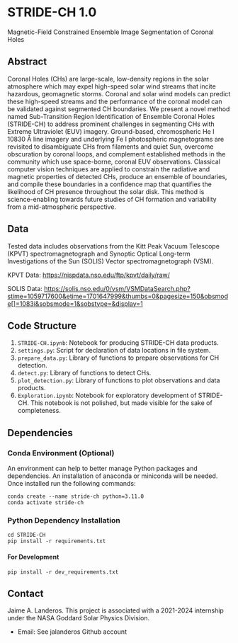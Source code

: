 # STRIDE-CH 1.0

Magnetic-Field Constrained Ensemble Image Segmentation of Coronal Holes

## Abstract

Coronal Holes (CHs) are large-scale, low-density regions in the solar atmosphere which may expel high-speed solar wind streams that incite hazardous, geomagnetic storms. Coronal and solar wind models can predict these high-speed streams and the performance of the coronal model can be validated against segmented CH boundaries. We present a novel method named Sub-Transition Region Identification of Ensemble Coronal Holes (STRIDE-CH) to address prominent challenges in segmenting CHs with Extreme Ultraviolet (EUV) imagery. Ground-based, chromospheric He I 10830 Å line imagery and underlying Fe I photospheric magnetograms are revisited to disambiguate CHs from filaments and quiet Sun, overcome obscuration by coronal loops, and complement established methods in the community which use space-borne, coronal EUV observations. Classical computer vision techniques are applied to constrain the radiative and magnetic properties of detected CHs, produce an ensemble of boundaries, and compile these boundaries in a confidence map that quantifies the likelihood of CH presence throughout the solar disk. This method is science-enabling towards future studies of CH formation and variability from a mid-atmospheric perspective.

## Data

Tested data includes observations from the Kitt Peak Vacuum Telescope (KPVT) spectromagnetograph and Synoptic Optical Long-term Investigations of the Sun (SOLIS) Vector spectromagnetograph (VSM).

KPVT Data: https://nispdata.nso.edu/ftp/kpvt/daily/raw/

SOLIS Data: https://solis.nso.edu/0/vsm/VSMDataSearch.php?stime=1059717600&etime=1701647999&thumbs=0&pagesize=150&obsmode[]=1083i&sobsmode=1&sobstype=&display=1

## Code Structure

1. `STRIDE-CH.ipynb`: Notebook for producing STRIDE-CH data products.
2. `settings.py`: Script for declaration of data locations in file system.
3. `prepare_data.py`: Library of functions to prepare observations for CH detection.
4. `detect.py`: Library of functions to detect CHs.
5. `plot_detection.py`: Library of functions to plot observations and data products.
6. `Exploration.ipynb`: Notebook for exploratory development of STRIDE-CH. This notebook is not polished, but made visible for the sake of completeness.

## Dependencies

### Conda Environment (Optional)

An environment can help to better manage Python packages and dependencies. An installation of anaconda or miniconda will be needed. Once installed run the following commands:
```
conda create --name stride-ch python=3.11.0
conda activate stride-ch
```

### Python Dependency Installation

```
cd STRIDE-CH
pip install -r requirements.txt
```

#### For Development

```
pip install -r dev_requirements.txt
```

## Contact

Jaime A. Landeros. This project is associated with a 2021-2024 internship under the NASA Goddard Solar Physics Division.
- Email: See jalanderos Github account
